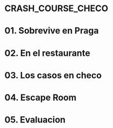 # CRASH_COURSE_CHECO

# 01. Sobrevive en Praga
# 02. En el restaurante
# 03. Los casos en checo
# 04. Escape Room
# 05. Evaluacion
 
